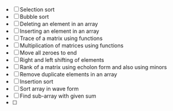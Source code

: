 - [ ] Selection sort
- [ ] Bubble sort
- [ ] Deleting an element in an array
- [ ] Inserting an element in an array
- [ ] Trace of a matrix using functions
- [ ] Multiplication of matrices using functions
- [ ] Move all zeroes to end
- [ ] Right and left shifting of elements
- [ ] Rank of a matrix using echolon form and also using minors
- [ ] Remove duplicate elements in an array
- [ ] Insertion sort
- [ ] Sort array in wave form
- [ ] Find sub-array with given sum
- [ ] 
